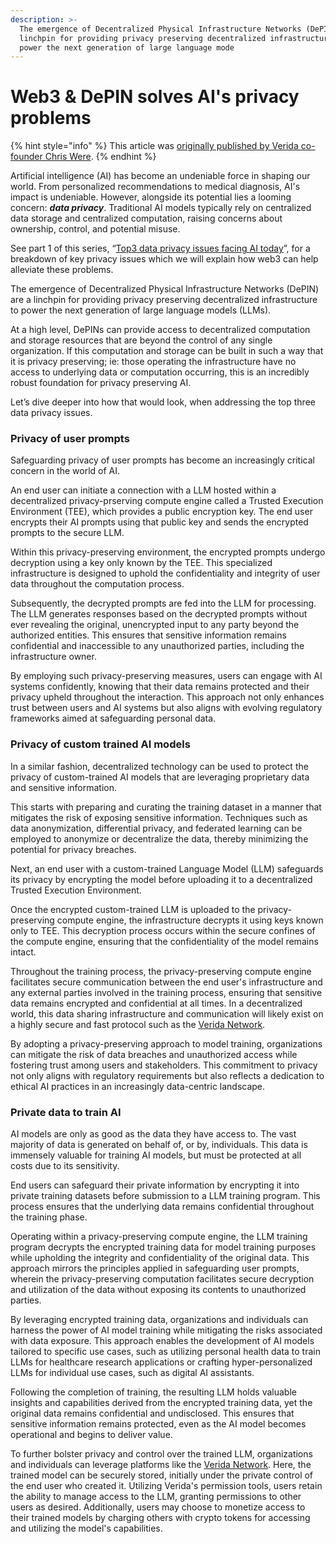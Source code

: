 ```yaml
---
description: >-
  The emergence of Decentralized Physical Infrastructure Networks (DePIN) are a
  linchpin for providing privacy preserving decentralized infrastructure to
  power the next generation of large language mode
---
```


# Web3 & DePIN solves AI's privacy problems

{% hint style="info" %}
This article was [originally published by Verida co-founder Chris Were](https://www.chriswere.com/p/how-web3-and-depin-solves-ais-data).
{% endhint %}

Artificial intelligence (AI) has become an undeniable force in shaping our world. From personalized recommendations to medical diagnosis, AI's impact is undeniable. However, alongside its potential lies a looming concern: _**data privacy**_. Traditional AI models typically rely on centralized data storage and centralized computation, raising concerns about ownership, control, and potential misuse.

See part 1 of this series, “[Top3 data privacy issues facing AI today](https://www.chriswere.com/p/top-three-data-privacy-issues-facing)”, for a breakdown of key privacy issues which we will explain how web3 can help alleviate these problems.

The emergence of Decentralized Physical Infrastructure Networks (DePIN) are a linchpin for providing privacy preserving decentralized infrastructure to power the next generation of large language models (LLMs).

At a high level, DePINs can provide access to decentralized computation and storage resources that are beyond the control of any single organization. If this computation and storage can be built in such a way that it is privacy preserving; ie: those operating the infrastructure have no access to underlying data or computation occurring, this is an incredibly robust foundation for privacy preserving AI.

Let’s dive deeper into how that would look, when addressing the top three data privacy issues.

### **Privacy of user prompts**

Safeguarding privacy of user prompts has become an increasingly critical concern in the world of AI.

An end user can initiate a connection with a LLM hosted within a decentralized privacy-prserving compute engine called a Trusted Execution Environment (TEE), which provides a public encryption key. The end user encrypts their AI prompts using that public key and sends the encrypted prompts to the secure LLM.

Within this privacy-preserving environment, the encrypted prompts undergo decryption using a key only known by the TEE. This specialized infrastructure is designed to uphold the confidentiality and integrity of user data throughout the computation process.

Subsequently, the decrypted prompts are fed into the LLM for processing. The LLM generates responses based on the decrypted prompts without ever revealing the original, unencrypted input to any party beyond the authorized entities. This ensures that sensitive information remains confidential and inaccessible to any unauthorized parties, including the infrastructure owner.

By employing such privacy-preserving measures, users can engage with AI systems confidently, knowing that their data remains protected and their privacy upheld throughout the interaction. This approach not only enhances trust between users and AI systems but also aligns with evolving regulatory frameworks aimed at safeguarding personal data.

### **Privacy of custom trained AI models**

In a similar fashion, decentralized technology can be used to protect the privacy of custom-trained AI models that are leveraging proprietary data and sensitive information.

This starts with preparing and curating the training dataset in a manner that mitigates the risk of exposing sensitive information. Techniques such as data anonymization, differential privacy, and federated learning can be employed to anonymize or decentralize the data, thereby minimizing the potential for privacy breaches.

Next, an end user with a custom-trained Language Model (LLM) safeguards its privacy by encrypting the model before uploading it to a decentralized Trusted Execution Environment.

Once the encrypted custom-trained LLM is uploaded to the privacy-preserving compute engine, the infrastructure decrypts it using keys known only to TEE. This decryption process occurs within the secure confines of the compute engine, ensuring that the confidentiality of the model remains intact.

Throughout the training process, the privacy-preserving compute engine facilitates secure communication between the end user's infrastructure and any external parties involved in the training process, ensuring that sensitive data remains encrypted and confidential at all times. In a decentralized world, this data sharing infrastructure and communication will likely exist on a highly secure and fast protocol such as the [Verida Network](https://www.verida.network/).

By adopting a privacy-preserving approach to model training, organizations can mitigate the risk of data breaches and unauthorized access while fostering trust among users and stakeholders. This commitment to privacy not only aligns with regulatory requirements but also reflects a dedication to ethical AI practices in an increasingly data-centric landscape.

### **Private data to train AI**

AI models are only as good as the data they have access to. The vast majority of data is generated on behalf of, or by, individuals. This data is immensely valuable for training AI models, but must be protected at all costs due to its sensitivity.

End users can safeguard their private information by encrypting it into private training datasets before submission to a LLM training program. This process ensures that the underlying data remains confidential throughout the training phase.

Operating within a privacy-preserving compute engine, the LLM training program decrypts the encrypted training data for model training purposes while upholding the integrity and confidentiality of the original data. This approach mirrors the principles applied in safeguarding user prompts, wherein the privacy-preserving computation facilitates secure decryption and utilization of the data without exposing its contents to unauthorized parties.

By leveraging encrypted training data, organizations and individuals can harness the power of AI model training while mitigating the risks associated with data exposure. This approach enables the development of AI models tailored to specific use cases, such as utilizing personal health data to train LLMs for healthcare research applications or crafting hyper-personalized LLMs for individual use cases, such as digital AI assistants.

Following the completion of training, the resulting LLM holds valuable insights and capabilities derived from the encrypted training data, yet the original data remains confidential and undisclosed. This ensures that sensitive information remains protected, even as the AI model becomes operational and begins to deliver value.

To further bolster privacy and control over the trained LLM, organizations and individuals can leverage platforms like the [Verida Network](https://www.verida.network/). Here, the trained model can be securely stored, initially under the private control of the end user who created it. Utilizing Verida's permission tools, users retain the ability to manage access to the LLM, granting permissions to other users as desired. Additionally, users may choose to monetize access to their trained models by charging others with crypto tokens for accessing and utilizing the model's capabilities.
